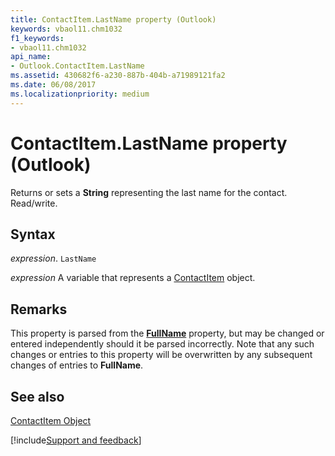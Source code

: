 ```yaml
---
title: ContactItem.LastName property (Outlook)
keywords: vbaol11.chm1032
f1_keywords:
- vbaol11.chm1032
api_name:
- Outlook.ContactItem.LastName
ms.assetid: 430682f6-a230-887b-404b-a71989121fa2
ms.date: 06/08/2017
ms.localizationpriority: medium
---
```



# ContactItem.LastName property (Outlook)

Returns or sets a **String** representing the last name for the contact. Read/write.


## Syntax

_expression_. `LastName`

_expression_ A variable that represents a [ContactItem](Outlook.ContactItem.md) object.


## Remarks

This property is parsed from the **[FullName](Outlook.ContactItem.FullName.md)** property, but may be changed or entered independently should it be parsed incorrectly. Note that any such changes or entries to this property will be overwritten by any subsequent changes of entries to **FullName**.


## See also


[ContactItem Object](Outlook.ContactItem.md)

[!include[Support and feedback](~/includes/feedback-boilerplate.md)]